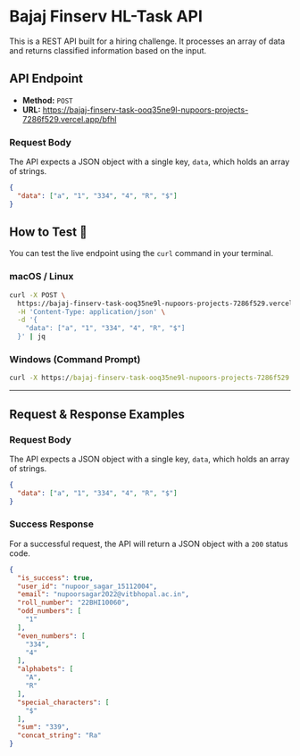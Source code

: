 # Bajaj Finserv HL-Task API

This is a REST API built for a hiring challenge. It processes an array of data and returns classified information based on the input.

## API Endpoint

- **Method:** `POST`
- **URL:** https://bajaj-finserv-task-ooq35ne9l-nupoors-projects-7286f529.vercel.app/bfhl

### Request Body

The API expects a JSON object with a single key, `data`, which holds an array of strings.

```json
{
  "data": ["a", "1", "334", "4", "R", "$"]
}
```
## How to Test 🧪

You can test the live endpoint using the `curl` command in your terminal.

### macOS / Linux

```bash
curl -X POST \
  https://bajaj-finserv-task-ooq35ne9l-nupoors-projects-7286f529.vercel.app/bfhl\
  -H 'Content-Type: application/json' \
  -d '{
    "data": ["a", "1", "334", "4", "R", "$"]
  }' | jq
```

### Windows (Command Prompt)

```cmd
curl -X https://bajaj-finserv-task-ooq35ne9l-nupoors-projects-7286f529.vercel.app/bfhl -H "Content-Type: application/json" -d "{ \"data\": [\"a\", \"1\", \"334\", \"4\", \"R\", \"$\"] }"
```

---

## Request & Response Examples

### Request Body

The API expects a JSON object with a single key, `data`, which holds an array of strings.

```json
{
  "data": ["a", "1", "334", "4", "R", "$"]
}
```

### Success Response

For a successful request, the API will return a JSON object with a `200` status code.

```json
{
  "is_success": true,
  "user_id": "nupoor_sagar_15112004",
  "email": "nupoorsagar2022@vitbhopal.ac.in",
  "roll_number": "22BHI10060",
  "odd_numbers": [
    "1"
  ],
  "even_numbers": [
    "334",
    "4"
  ],
  "alphabets": [
    "A",
    "R"
  ],
  "special_characters": [
    "$"
  ],
  "sum": "339",
  "concat_string": "Ra"
}
```

